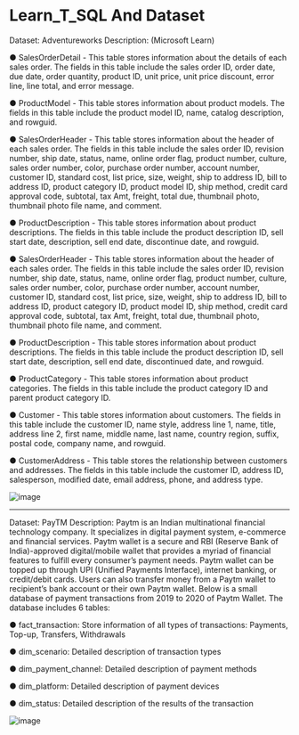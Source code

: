 # Learn_T_SQL And Dataset 
Dataset: Adventureworks Description: (Microsoft Learn)

●	SalesOrderDetail - This table stores information about the details of each sales order. The fields in this table include the sales order ID, order date, due date, order quantity, product ID, unit price, unit price discount, error line, line total, and error message.

●	ProductModel - This table stores information about product models. The fields in this table include the product model ID, name, catalog description, and rowguid.

●	SalesOrderHeader - This table stores information about the header of each sales order. The fields in this table include the sales order ID, revision number, ship date, status, name, online order flag, product number, culture, sales order number, color, purchase order number, account number, customer ID, standard cost, list price, size, weight, ship to address ID, bill to address ID, product category ID, product model ID, ship method, credit card approval code, subtotal, tax Amt, freight, total due, thumbnail photo, thumbnail photo file name, and comment.

●	ProductDescription - This table stores information about product descriptions. The fields in this table include the product description ID, sell start date, description, sell end date, discontinue date, and rowguid.

●	SalesOrderHeader - This table stores information about the header of each sales order. The fields in this table include the sales order ID, revision number, ship date, status, name, online order flag, product number, culture, sales order number, color, purchase order number, account number, customer ID, standard cost, list price, size, weight, ship to address ID, bill to address ID, product category ID, product model ID, ship method, credit card approval code, subtotal, tax Amt, freight, total due, thumbnail photo, thumbnail photo file name, and comment.

●	ProductDescription - This table stores information about product descriptions. The fields in this table include the product description ID, sell start date, description, sell end date, discontinued date, and rowguid.

●	ProductCategory - This table stores information about product categories. The fields in this table include the product category ID and parent product category ID.

●	Customer - This table stores information about customers. The fields in this table include the customer ID, name style, address line 1, name, title, address line 2, first name, middle name, last name, country region, suffix, postal code, company name, and rowguid.

●	CustomerAddress - This table stores the relationship between customers and addresses. The fields in this table include the customer ID, address ID, salesperson, modified date, email address, phone, and address type.

![image](https://github.com/Ghun06/Learn_T_SQL/assets/95094186/d23a00fe-10ec-489c-a902-36d6e2a4a4bb)

---

Dataset: PayTM Description: Paytm is an Indian multinational financial technology company. It specializes in digital payment system, e-commerce and financial services. Paytm wallet is a secure and RBI (Reserve Bank of India)-approved digital/mobile wallet that provides a myriad of financial features to fulfill every consumer’s payment needs. Paytm wallet can be topped up through UPI (Unified Payments Interface), internet banking, or credit/debit cards. Users can also transfer money from a Paytm wallet to recipient’s bank account or their own Paytm wallet. Below is a small database of payment transactions from 2019 to 2020 of Paytm Wallet. The database includes 6 tables:

● fact_transaction: Store information of all types of transactions: Payments, Top-up, Transfers, Withdrawals

● dim_scenario: Detailed description of transaction types

● dim_payment_channel: Detailed description of payment methods

● dim_platform: Detailed description of payment devices

● dim_status: Detailed description of the results of the transaction

![image](https://github.com/Ghun06/Learn_T_SQL/assets/95094186/5c91baa3-38b0-40d7-a2d3-642a35e02cf7)


